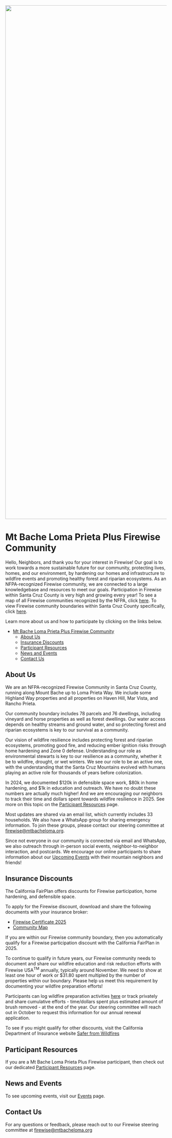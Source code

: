 <img src="Logo3.png" width="1600">

# Mt Bache Loma Prieta Plus Firewise Community

Hello, Neighbors, and thank you for your interest in Firewise! Our goal is to work towards a more sustainable future for our community, protecting lives, homes, and our environment, by hardening our homes and infrastructure to wildfire events and promoting healthy forest and riparian ecosystems. As an NFPA-recognized Firewise community, we are connected to a large knowledgebase and resources to meet our goals. Participation in Firewise within Santa Cruz County is very high and growing every year! To see a map of all Firewise communities recognized by the NFPA, click [here](https://nfpa.maps.arcgis.com/apps/Viewer/index.html?appid=c4a788340df748f18d98d8363145bb67). To view Firewise community boundaries within Santa Cruz County specifically, click [here](https://sccgis.maps.arcgis.com/apps/instant/basic/index.html?appid=2f4184e0622f48009be27031318be8e0).

Learn more about us and how to participate by clicking on the links below.

- [Mt Bache Loma Prieta Plus Firewise Community](#mt-bache-loma-prieta-plus-firewise-community)
  - [About Us](#about-us)
  - [Insurance Discounts](#insurance-discounts)
  - [Participant Resources](#participant-resources)
  - [News and Events](#news-and-events)
  - [Contact Us](#contact-us)

## About Us

We are an NFPA-recognized Firewise Community in Santa Cruz County, running along Mount Bache up to Loma Prieta Way. We include some Highland Way properties and all properties on Haven Hill, Mar Vista, and Rancho Prieta. 

Our community boundary includes 78 parcels and 76 dwellings, including vineyard and horse properties as well as forest dwellings. Our water access depends on healthy streams and ground water, and so protecting forest and riparian ecosystems is key to our survival as a community. 

Our vision of wildfire resilience includes protecting forest and riparian ecosystems, promoting good fire, and reducing ember ignition risks through home hardening and Zone 0 defense. Understanding our role as environmental stewarts is key to our resilience as a community, whether it be to wildfire, drought, or wet winters. We see our role to be an active one, with the understanding that the Santa Cruz Mountains evolved with humans playing an active role for thousands of years before colonization.

In 2024, we documented $120k in defensible space work, $80k in home hardening, and $1k in education and outreach. We have no doubt these numbers are actually much higher! And we are encouraging our neighbors to track their time and dollars spent towards wildfire resilience in 2025. See more on this topic on the [Participant Resources](https://winkleramy.github.io/Firewise/ParticipantResources.html) page.

Most updates are shared via an email list, which currently includes 33 households. We also have a WhatsApp group for sharing emergency information. To join these groups, please contact our steering committee at [firewise@mtbacheloma.org](mailto:firewise@mtbacheloma.org?subject=Mount%20Bache%20Firewise).

Since not everyone in our community is connected via email and WhatsApp, we also outreach through in-person social events, neighbor-to-neighbor interaction, and postcards. We encourage our online participants to share information about our [Upcoming Events](https://winkleramy.github.io/Firewise/Events.html) with their mountain neighbors and friends!

## Insurance Discounts

The California FairPlan offers discounts for Firewise participation, home hardening, and defensible space.

To apply for the Firewise discount, download and share the following documents with your insurance broker:

- [Firewise Certificate 2025](Mt%20Bache%20Loma%20Prieta%20Plus%20%202024%20Certificate.pdf)
- [Community Map](Resources/Community%20Boundary.png)

If you are within our Firewise community boundary, then you automatically qualify for a Firewise participation discount with the California FairPlan in 2025.

To continue to qualify in future years, our Firewise community needs to document and share our wildfire education and risk reduction efforts with Firewise USA<sup>TM</sup> annually, typically around November. We need to show at least one hour of work or $31.80 spent multipled by the number of properties within our boundary. Please help us meet this requirement by documenting your wildfire preparation efforts! 

Participants can log wildfire preparation activities [here](https://forms.gle/9SiHNTzaY7ipKmKU8) or track privately and share cumulative efforts - time/dollars spent plus estimated amount of brush removed - at the end of the year. Our steering committee will reach out in October to request this information for our annual renewal application.

To see if you might qualify for other discounts, visit the California Department of Insurance website [Safer from Wildfires](https://www.insurance.ca.gov/01-consumers/200-wrr/Safer-from-Wildfires.cfm)

## Participant Resources

If you are a Mt Bache Loma Prieta Plus Firewise participant, then check out our dedicated [Participant Resources](https://winkleramy.github.io/Firewise/ParticipantResources.html) page.

## News and Events

To see upcoming events, visit our [Events](https://winkleramy.github.io/Firewise/Events.html) page.

## Contact Us

For any questions or feedback, please reach out to our Firewise steering committee at [firewise@mtbacheloma.org](mailto:firewise@mtbacheloma.org?subject=Mount%20Bache%20Firewise)
